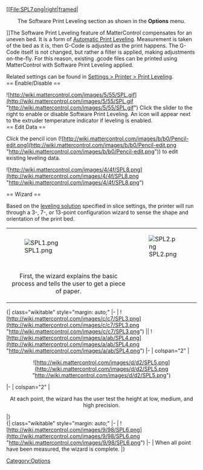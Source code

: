 \[\[[File:SPL7.png|right|framed](File:SPL7.png%7Cright%7Cframed)|

<center>

The Software Print Leveling section as shown in the **Options** menu.

</center>

\]\]The Software Print Leveling feature of MatterControl compensates for
an uneven bed. It is a form of [Automatic Print
Leveling](Automatic_Print_Leveling "wikilink"). Measurement is taken of
the bed as it is, then G-Code is adjusted as the print happens. The
G-Code itself is not changed, but rather a filter is applied, making
adjustments on-the-fly. For this reason, existing .gcode files can be
printed using MatterControl with Software Print Leveling applied.

Related settings can be found in [Settings \> Printer \> Print
Leveling](SETTINGS/Printer/Print_Leveling "wikilink").  
\== Enable/Disable ==

![http://wiki.mattercontrol.com/images/5/55/SPL.gif](http://wiki.mattercontrol.com/images/5/55/SPL.gif "http://wiki.mattercontrol.com/images/5/55/SPL.gif") Click the slider to the right to enable or
disable Software Print Leveling. An icon will appear next to the
extruder temperature indicator if leveling is enabled.  
\== Edit Data ==

Click the pencil icon (![http://wiki.mattercontrol.com/images/b/b0/Pencil-edit.png](http://wiki.mattercontrol.com/images/b/b0/Pencil-edit.png
"http://wiki.mattercontrol.com/images/b/b0/Pencil-edit.png")) to edit existing leveling data.

![http://wiki.mattercontrol.com/images/4/4f/SPL8.png](http://wiki.mattercontrol.com/images/4/4f/SPL8.png "http://wiki.mattercontrol.com/images/4/4f/SPL8.png")

  
\== Wizard ==

Based on the [leveling
solution](SETTINGS/Printer/Print_Leveling/Machine_Settings/Leveling_Solution "wikilink")
specified in slice settings, the printer will run through a 3-, 7-, or
13-point configuration wizard to sense the shape and orientation of the
print bed.

<table>
<tbody>
<tr class="odd">
<td><figure>
<img src="SPL1.png" title="SPL1.png" alt="SPL1.png" /><figcaption>SPL1.png</figcaption>
</figure></td>
<td><figure>
<img src="SPL2.png" title="SPL2.png" alt="SPL2.png" /><figcaption>SPL2.png</figcaption>
</figure></td>
</tr>
<tr class="even">
<td><center>
<p>First, the wizard explains the basic process and tells the user to get a piece of paper.</p>
</center></td>
</tr>
</tbody>
</table>

  
{| class="wikitable" style="margin: auto;" |- | ![http://wiki.mattercontrol.com/images/c/c7/SPL3.png](http://wiki.mattercontrol.com/images/c/c7/SPL3.png
"http://wiki.mattercontrol.com/images/c/c7/SPL3.png") || ![http://wiki.mattercontrol.com/images/a/ab/SPL4.png](http://wiki.mattercontrol.com/images/a/ab/SPL4.png "http://wiki.mattercontrol.com/images/a/ab/SPL4.png") |- | colspan="2" |

<center>

![http://wiki.mattercontrol.com/images/d/d2/SPL5.png](http://wiki.mattercontrol.com/images/d/d2/SPL5.png "http://wiki.mattercontrol.com/images/d/d2/SPL5.png")

</center>

|- | colspan="2" |

<center>

At each point, the wizard has the user test the height at low, medium,
and high precision.

</center>

|}  
{| class="wikitable" style="margin: auto;" |- | ![http://wiki.mattercontrol.com/images/9/98/SPL6.png](http://wiki.mattercontrol.com/images/9/98/SPL6.png
"http://wiki.mattercontrol.com/images/9/98/SPL6.png") |- | When all point have been measured, the wizard is
complete. |}

[Category:Options](Category:Options "wikilink")
